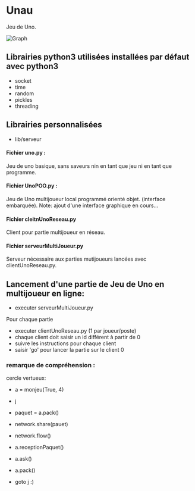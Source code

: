 # Unau
Jeu de Uno.

![Graph](http://www.tuks.ovh/github_webpages/Unau-no-rezo/Capture.png)

## Librairies python3 utilisées installées par défaut avec python3 
- socket
- time
- random
- pickles
- threading

## Librairies personnalisées 
- lib/serveur

#### Fichier uno.py :
Jeu de uno basique, sans saveurs nin en tant que jeu ni en tant que programme.
#### Fichier UnoPOO.py : 
Jeu de Uno multijoueur local programmé orienté objet. (interface embarquée).
Note: ajout d'une interface graphique en cours...
#### Fichier cleitnUnoReseau.py
Client pour partie multijoueur en réseau.
#### Fichier serveurMultiJoueur.py
Serveur nécessaire aux parties mutijoueurs lancées avec clientUnoReseau.py.
  
## Lancement d'une partie de Jeu de Uno en multijoueur en ligne:
  - executer serveurMultiJoueur.py

Pour chaque partie  
  - executer clientUnoReseau.py (1 par joueur/poste)
  - chaque client doit saisir un id différent à partir de 0
  - suivre les instructions pour chaque client
  - saisir 'go' pour lancer la partie sur le client 0


### remarque de compréhension : 

  cercle vertueux:

  - a = monjeu(True, 4)

  - j
  
  - paquet = a.pack()
  
  - network.share(pauet)
  
  - network.flow()
  
  - a.receptionPaquet()
  
  - a.ask()
  
  - a.pack()

  - goto j :)
